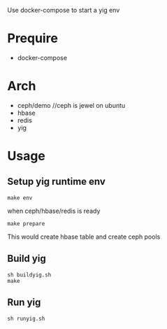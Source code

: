 
Use docker-compose to start a yig env

# Prequire

+ docker-compose



# Arch

+ ceph/demo //ceph is jewel on ubuntu
+ hbase
+ redis
+ yig


# Usage


## Setup yig runtime env

```
make env
```

when ceph/hbase/redis is ready


```
make prepare
```

This would create hbase table and create ceph pools


## Build yig


```
sh buildyig.sh
make
```


## Run yig

```
sh runyig.sh
```



